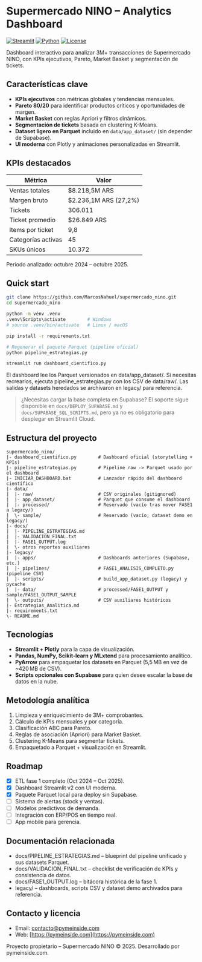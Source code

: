 # Supermercado NINO – Analytics Dashboard

[![Streamlit](https://img.shields.io/badge/Streamlit-FF4B4B?style=for-the-badge&logo=Streamlit&logoColor=white)](https://streamlit.io/)
[![Python](https://img.shields.io/badge/Python-3.10+-3776AB?style=for-the-badge&logo=python&logoColor=white)](https://www.python.org/)
[![License](https://img.shields.io/badge/License-MIT-yellow.svg?style=for-the-badge)](LICENSE)

Dashboard interactivo para analizar 3M+ transacciones de Supermercado NINO, con KPIs ejecutivos, Pareto, Market Basket y segmentación de tickets.

## Características clave

- **KPIs ejecutivos** con métricas globales y tendencias mensuales.
- **Pareto 80/20** para identificar productos críticos y oportunidades de margen.
- **Market Basket** con reglas Apriori y filtros dinámicos.
- **Segmentación de tickets** basada en clustering K-Means.
- **Dataset ligero en Parquet** incluido en `data/app_dataset/` (sin depender de Supabase).
- **UI moderna** con Plotly y animaciones personalizadas en Streamlit.

## KPIs destacados

| Métrica | Valor |
| --- | --- |
| Ventas totales | $8.218,5M ARS |
| Margen bruto | $2.236,1M ARS (27,2%) |
| Tickets | 306.011 |
| Ticket promedio | $26.849 ARS |
| Items por ticket | 9,8 |
| Categorías activas | 45 |
| SKUs únicos | 10.372 |

Periodo analizado: octubre 2024 – octubre 2025.

## Quick start

```bash
git clone https://github.com/MarcosNahuel/supermercado_nino.git
cd supermercado_nino

python -m venv .venv
.venv\Scripts\activate        # Windows
# source .venv/bin/activate   # Linux / macOS

pip install -r requirements.txt

# Regenerar el paquete Parquet (pipeline oficial)
python pipeline_estrategias.py

streamlit run dashboard_cientifico.py
```

El dashboard lee los Parquet versionados en data/app_dataset/. Si necesitas recrearlos, ejecuta pipeline_estrategias.py con los CSV de data/raw/. Las salidas y datasets heredados se archivaron en legacy/ para referencia.

> ¿Necesitas cargar la base completa en Supabase? El soporte sigue disponible en `docs/DEPLOY_SUPABASE.md` y `docs/SUPABASE_SQL_SCRIPTS.md`, pero ya no es obligatorio para desplegar en Streamlit Cloud.

## Estructura del proyecto

```
supermercado_nino/
|- dashboard_cientifico.py        # Dashboard oficial (storytelling + KPIs)
|- pipeline_estrategias.py        # Pipeline raw -> Parquet usado por el dashboard
|- INICIAR_DASHBOARD.bat          # Lanzador rápido del dashboard científico
|- data/
|  |- raw/                        # CSV originales (gitignored)
|  |- app_dataset/                # Parquet que consume el dashboard
|  |- processed/                  # Reservado (vacío tras mover FASE1 a legacy/)
|  \- sample/                     # Reservado (vacío; dataset demo en legacy/)
|- docs/
|  |- PIPELINE_ESTRATEGIAS.md
|  |- VALIDACION_FINAL.txt
|  |- FASE1_OUTPUT.log
|  \- otros reportes auxiliares
|- legacy/
|  |- apps/                       # Dashboards anteriores (Supabase, etc.)
|  |- pipelines/                  # FASE1_ANALISIS_COMPLETO.py (pipeline CSV)
|  |- scripts/                    # build_app_dataset.py (legacy) y pycache
|  |- data/                       # processed/FASE1_OUTPUT y sample/FASE1_OUTPUT_SAMPLE
|  \- outputs/                    # CSV auxiliares históricos
|- Estrategias_Analitica.md
|- requirements.txt
\- README.md
```

## Tecnologías

- **Streamlit + Plotly** para la capa de visualización.
- **Pandas, NumPy, Scikit-learn y MLxtend** para procesamiento analítico.
- **PyArrow** para empaquetar los datasets en Parquet (5,5 MB en vez de ~420 MB de CSV).
- **Scripts opcionales con Supabase** para quien desee escalar la base de datos en la nube.

## Metodología analítica

1. Limpieza y enriquecimiento de 3M+ comprobantes.
2. Cálculo de KPIs mensuales y por categoría.
3. Clasificación ABC para Pareto.
4. Reglas de asociación (Apriori) para Market Basket.
5. Clustering K-Means para segmentar tickets.
6. Empaquetado a Parquet + visualización en Streamlit.

## Roadmap

- [x] ETL fase 1 completo (Oct 2024 – Oct 2025).
- [x] Dashboard Streamlit v2 con UI moderna.
- [x] Paquete Parquet local para deploy sin Supabase.
- [ ] Sistema de alertas (stock y ventas).
- [ ] Modelos predictivos de demanda.
- [ ] Integración con ERP/POS en tiempo real.
- [ ] App mobile para gerencia.

## Documentación relacionada

- docs/PIPELINE_ESTRATEGIAS.md – blueprint del pipeline unificado y sus datasets Parquet.
- docs/VALIDACION_FINAL.txt – checklist de verificación de KPIs y consistencia de datos.
- docs/FASE1_OUTPUT.log – bitácora histórica de la fase 1.
- legacy/ – dashboards, scripts CSV y dataset demo archivados para referencia.


## Contacto y licencia

- Email: contacto@pymeinside.com
- Web: [https://pymeinside.com](https://pymeinside.com)

Proyecto propietario – Supermercado NINO © 2025. Desarrollado por pymeinside.com.
